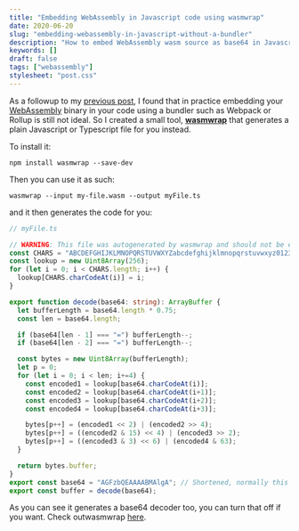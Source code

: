 ```yaml
---
title: "Embedding WebAssembly in Javascript code using wasmwrap"
date: 2020-06-20
slug: "embedding-webassembly-in-javascript-without-a-bundler"
description: "How to embed WebAssembly wasm source as base64 in Javascript."
keywords: []
draft: false
tags: ["webassembly"]
stylesheet: "post.css"
---
```


As a followup to my [previous post](/posts/embedding-wasm-in-js), I found that in practice embedding your [WebAssembly](https://webassembly.org/) binary in your code using a bundler such as Webpack or Rollup is still not ideal. So I created a small tool, [**wasmwrap**](https://github.com/gzuidhof/wasmwrap) that generates a plain Javascript or Typescript file for you instead.


To install it:
```
npm install wasmwrap --save-dev
```

Then you can use it as such:

```
wasmwrap --input my-file.wasm --output myFile.ts
```

and it then generates the code for you:

```typescript
// myFile.ts

// WARNING: This file was autogenerated by wasmwrap and should not be edited manually.
const CHARS = "ABCDEFGHIJKLMNOPQRSTUVWXYZabcdefghijklmnopqrstuvwxyz0123456789+/";
const lookup = new Uint8Array(256);
for (let i = 0; i < CHARS.length; i++) {
  lookup[CHARS.charCodeAt(i)] = i;
}

export function decode(base64: string): ArrayBuffer {
  let bufferLength = base64.length * 0.75;
  const len = base64.length;

  if (base64[len - 1] === "=") bufferLength--;
  if (base64[len - 2] === "=") bufferLength--;

  const bytes = new Uint8Array(bufferLength);
  let p = 0;
  for (let i = 0; i < len; i+=4) {
    const encoded1 = lookup[base64.charCodeAt(i)];
    const encoded2 = lookup[base64.charCodeAt(i+1)];
    const encoded3 = lookup[base64.charCodeAt(i+2)];
    const encoded4 = lookup[base64.charCodeAt(i+3)];

    bytes[p++] = (encoded1 << 2) | (encoded2 >> 4);
    bytes[p++] = ((encoded2 & 15) << 4) | (encoded3 >> 2);
    bytes[p++] = ((encoded3 & 3) << 6) | (encoded4 & 63);
  }

  return bytes.buffer;
}
export const base64 = "AGFzbQEAAAABMAlgA"; // Shortened, normally this would be a longer base64 string 
export const buffer = decode(base64);
```

As you can see it generates a base64 decoder too, you can turn that off if you want. Check outwasmwrap [here](https://github.com/gzuidhof/wasmwrap).
